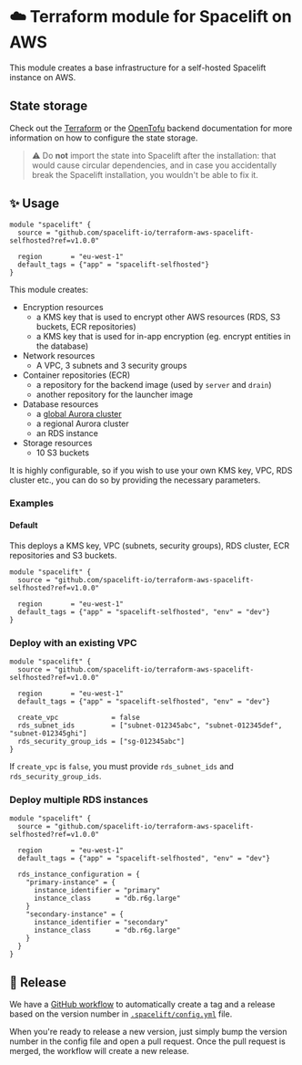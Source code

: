 # ☁️ Terraform module for Spacelift on AWS

This module creates a base infrastructure for a self-hosted Spacelift instance on AWS.

## State storage

Check out the [Terraform](https://developer.hashicorp.com/terraform/language/backend) or the [OpenTofu](https://opentofu.org/docs/language/settings/backends/configuration/) backend documentation for more information on how to configure the state storage.

> ⚠️ Do **not** import the state into Spacelift after the installation: that would cause circular dependencies, and in case you accidentally break the Spacelift installation, you wouldn't be able to fix it.

## ✨ Usage

```hcl
module "spacelift" {
  source = "github.com/spacelift-io/terraform-aws-spacelift-selfhosted?ref=v1.0.0"

  region       = "eu-west-1"
  default_tags = {"app" = "spacelift-selfhosted"}
}
```

This module creates:

- Encryption resources  
  - a KMS key that is used to encrypt other AWS resources (RDS, S3 buckets, ECR repositories)
  - a KMS key that is used for in-app encryption (eg. encrypt entities in the database)
- Network resources
  - A VPC, 3 subnets and 3 security groups
- Container repositories (ECR)
  - a repository for the backend image (used by `server` and `drain`)
  - another repository for the launcher image
- Database resources
  - a [global Aurora cluster](https://docs.aws.amazon.com/AmazonRDS/latest/AuroraUserGuide/aurora-global-database.html)
  - a regional Aurora cluster
  - an RDS instance
- Storage resources
  - 10 S3 buckets

It is highly configurable, so if you wish to use your own KMS key, VPC, RDS cluster etc., you can do so by providing the necessary parameters.

### Examples

#### Default

This deploys a KMS key, VPC (subnets, security groups), RDS cluster, ECR repositories and S3 buckets.

```hcl
module "spacelift" {
  source = "github.com/spacelift-io/terraform-aws-spacelift-selfhosted?ref=v1.0.0"

  region       = "eu-west-1"
  default_tags = {"app" = "spacelift-selfhosted", "env" = "dev"}
}
```

### Deploy with an existing VPC

```hcl
module "spacelift" {
  source = "github.com/spacelift-io/terraform-aws-spacelift-selfhosted?ref=v1.0.0"

  region       = "eu-west-1"
  default_tags = {"app" = "spacelift-selfhosted", "env" = "dev"}

  create_vpc             = false
  rds_subnet_ids         = ["subnet-012345abc", "subnet-012345def", "subnet-012345ghi"]
  rds_security_group_ids = ["sg-012345abc"]
}
```

If `create_vpc` is `false`, you must provide `rds_subnet_ids` and `rds_security_group_ids`.

### Deploy multiple RDS instances

```hcl
module "spacelift" {
  source = "github.com/spacelift-io/terraform-aws-spacelift-selfhosted?ref=v1.0.0"

  region       = "eu-west-1"
  default_tags = {"app" = "spacelift-selfhosted", "env" = "dev"}

  rds_instance_configuration = {
    "primary-instance" = {
      instance_identifier = "primary"
      instance_class      = "db.r6g.large"
    }
    "secondary-instance" = {
      instance_identifier = "secondary"
      instance_class      = "db.r6g.large"
    }
  }
}
```

## 🚀 Release

We have a [GitHub workflow](./.github/workflows/release.yaml) to automatically create a tag and a release based on the version number in [`.spacelift/config.yml`](./.spacelift/config.yml) file.

When you're ready to release a new version, just simply bump the version number in the config file and open a pull request. Once the pull request is merged, the workflow will create a new release.